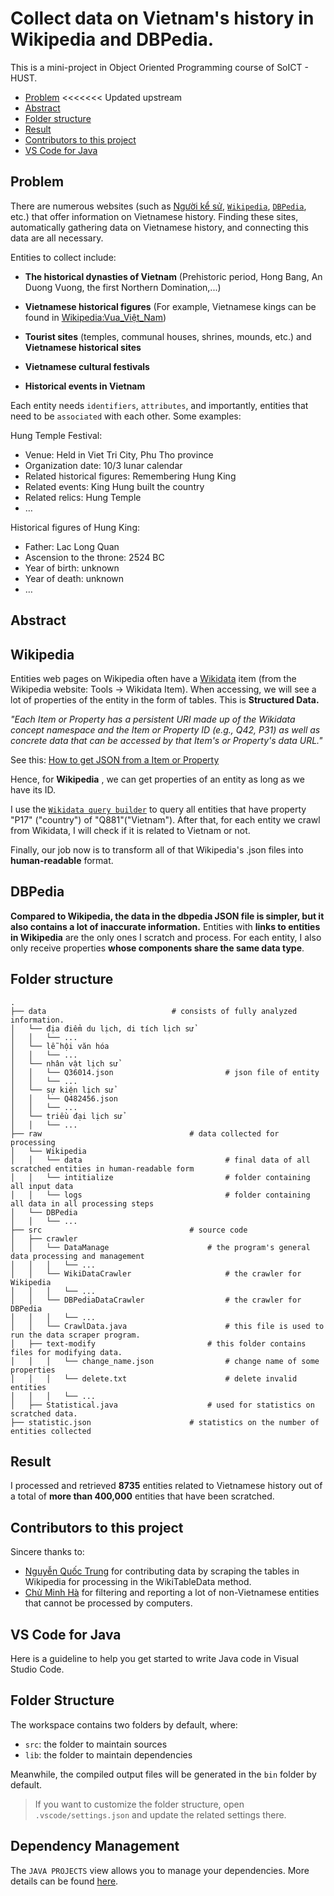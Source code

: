 # Collect data on Vietnam's history in Wikipedia and DBPedia.

This is a mini-project in Object Oriented Programming course of SoICT - HUST.

- [Problem](#problem)
<<<<<<< Updated upstream
- [Abstract](#abstract)
- [Folder structure](#folder-structure)
- [Result](#result)
- [Contributors to this project](#contributors-to-this-project)
- [VS Code for Java](#vs-code-for-java)

Problem
-------
There are numerous websites (such as [Người kể sử](https://nguoikesu.com), [`Wikipedia`](https://vi.wikipedia.org/wiki), [`DBPedia`](https://www.dbpedia.org/), etc.) that offer information on Vietnamese history. Finding these sites, automatically gathering data on Vietnamese history, and connecting this data are all necessary.

Entities to collect include: 
- **The historical dynasties of Vietnam** (Prehistoric period, Hong Bang, An Duong Vuong, the first Northern Domination,...)

- **Vietnamese historical figures** (For example, Vietnamese kings can be found in [Wikipedia:Vua_Việt_Nam](https://vi.wikipedia.org/wiki/Vua_Vi%E1%BB%87t_Nam))

- **Tourist sites** (temples, communal houses, shrines, mounds, etc.) and **Vietnamese historical sites**
- **Vietnamese cultural festivals**
- **Historical events in Vietnam**

Each entity needs `identifiers`, `attributes`, and importantly, entities that need to be `associated` with each other. Some examples:

Hung Temple Festival:
- Venue: Held in Viet Tri City, Phu Tho province
- Organization date: 10/3 lunar calendar
- Related historical figures: Remembering Hung King
- Related events: King Hung built the country
- Related relics: Hung Temple
- …

Historical figures of Hung King:
- Father: Lac Long Quan
- Ascension to the throne: 2524 BC
- Year of birth: unknown
- Year of death: unknown
- …

Abstract
--------

## Wikipedia
Entities web pages on Wikipedia often have a [Wikidata](https://www.wikidata.org/wiki/Wikidata:Main_Page) item (from the Wikipedia website: Tools -> Wikidata Item). When accessing, we will see a lot of properties of the entity in the form of tables. This is **Structured Data.**

*"Each Item or Property has a persistent URI made up of the Wikidata concept namespace and the Item or Property ID (e.g., Q42, P31) as well as concrete data that can be accessed by that Item's or Property's data URL."*

See this: [How to get JSON from a Item or Property](https://www.wikidata.org/wiki/Wikidata:Data_access#Linked_Data_Interface_(URI))

Hence, for **Wikipedia** , we can get properties of an entity as long as we have its ID.

I use the [`Wikidata query builder`](https://query.wikidata.org/querybuilder/?uselang=en) to query all entities that have property "P17" ("country") of "Q881"("Vietnam"). After that, for each entity we crawl from Wikidata, I will check if it is related to Vietnam or not.

Finally, our job now is to transform all of that Wikipedia's .json files into **human-readable** format.

## DBPedia

**Compared to Wikipedia, the data in the dbpedia JSON file is simpler, but it also contains a lot of inaccurate information.**
Entities with **links to entities in Wikipedia** are the only ones I scratch and process. For each entity, I also only receive properties **whose components share the same data type**.

Folder structure
----------------
```
.
├── data                 		    # consists of fully analyzed information.
│   └── địa điểm du lịch, di tích lịch sử
│   │   └── ...
│   └── lễ hội văn hóa
│   │   └── ...
│   └── nhân vật lịch sử
│   │   └── Q36014.json                         # json file of entity
│   │   └── ...
│   └── sự kiện lịch sử
│   │   └── Q482456.json
│   │   └── ...
│   └── triều đại lịch sử
│   │   └── ...
├── raw                 	            # data collected for processing
│   └── Wikipedia                                
│   │   └── data                                # final data of all scratched entities in human-readable form
│   │   └── intitialize                         # folder containing all input data
│   │   └── logs                                # folder containing all data in all processing steps
│   └── DBPedia
│   │   └── ...                        
├── src                 	            # source code
│   ├── crawler
│   │   └── DataManage                 		# the program's general data processing and management
│   │   │   └── ...
│   │   └── WikiDataCrawler                     # the crawler for Wikipedia
│   │   │   └── ...
│   │   └── DBPediaDataCrawler                 	# the crawler for DBPedia
│   │   │   └── ...
│   │   └── CrawlData.java                      # this file is used to run the data scraper program.
│   ├── text-modify                         # this folder contains files for modifying data.
│   │   │   └── change_name.json                # change name of some properties
│   │   │   └── delete.txt                      # delete invalid entities
│   │   │   └── ...
│   ├── Statistical.java                    # used for statistics on scratched data.
├── statistic.json                 	    # statistics on the number of entities collected
```

Result
------
 
I processed and retrieved **8735** entities related to Vietnamese history out of a total of **more than 400,000** entities that have been scratched.

Contributors to this project
----------------------------

Sincere thanks to:

- [Nguyễn Quốc Trung](https://github.com/ravenpwn) for contributing data by scraping the tables in Wikipedia for processing in the WikiTableData method. 
- [Chử Minh Hà](https://github.com/Nov17th) for filtering and reporting a lot of non-Vietnamese entities that cannot be processed by computers.

VS Code for Java
------------

Here is a guideline to help you get started to write Java code in Visual Studio Code.

## Folder Structure

The workspace contains two folders by default, where:

- `src`: the folder to maintain sources
- `lib`: the folder to maintain dependencies

Meanwhile, the compiled output files will be generated in the `bin` folder by default.

> If you want to customize the folder structure, open `.vscode/settings.json` and update the related settings there.

## Dependency Management

The `JAVA PROJECTS` view allows you to manage your dependencies. More details can be found [here](https://github.com/microsoft/vscode-java-dependency#manage-dependencies).
